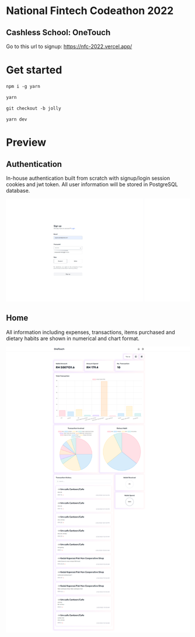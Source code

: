 # National Fintech Codeathon 2022

## Cashless School: OneTouch

Go to this url to signup: https://nfc-2022.vercel.app/

# Get started

```shell
npm i -g yarn
```

```shell
yarn
```

```shell
git checkout -b jolly
```

```shell
yarn dev
```

# Preview

## Authentication

In-house authentication built from scratch with signup/login session cookies and jwt token. All user information will be stored in PostgreSQL database.

<img src="./nfc-2022.vercel.app_1.png" alt="preview" />

## Home 

All information including expenses, transactions, items purchased and dietary habits are shown in numerical and chart format.

<img src="./nfc-2022.vercel.app_.png" alt="preview" />
